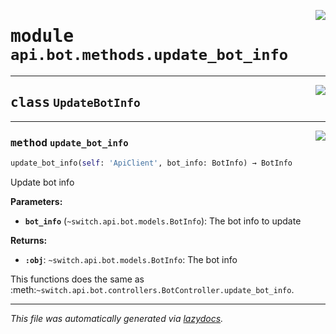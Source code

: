 <!-- markdownlint-disable -->

<a href="../../../src/switch/api/bot/methods/update_bot_info.py#L0"><img align="right" src="https://img.shields.io/badge/-source-cccccc?style=flat-square"/></a>

# <kbd>module</kbd> `api.bot.methods.update_bot_info`






---

<a href="../../../src/switch/api/bot/methods/update_bot_info.py#L6"><img align="right" src="https://img.shields.io/badge/-source-cccccc?style=flat-square"/></a>

## <kbd>class</kbd> `UpdateBotInfo`







---

<a href="../../../src/switch/api/bot/methods/update_bot_info.py#L7"><img align="right" src="https://img.shields.io/badge/-source-cccccc?style=flat-square"/></a>

### <kbd>method</kbd> `update_bot_info`

```python
update_bot_info(self: 'ApiClient', bot_info: BotInfo) → BotInfo
```

Update bot info 



**Parameters:**
 
 - <b>`bot_info`</b> (``~switch.api.bot.models.BotInfo``):  The bot info to update 



**Returns:**
 
 - <b>`:obj`</b>: ``~switch.api.bot.models.BotInfo``: The bot info 

This functions does the same as :meth:`~switch.api.bot.controllers.BotController.update_bot_info`. 




---

_This file was automatically generated via [lazydocs](https://github.com/ml-tooling/lazydocs)._
